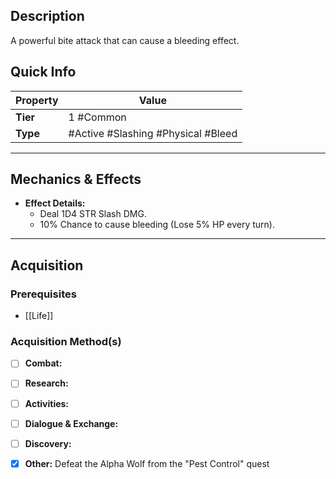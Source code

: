 ## Description
 A powerful bite attack that can cause a bleeding effect.

## Quick Info
| Property | Value                              |
| -------- | ---------------------------------- |
| **Tier** | 1 #Common                          |
| **Type** | #Active #Slashing #Physical #Bleed |

---

## Mechanics & Effects
- **Effect Details:**
    - Deal 1D4 STR Slash DMG.
    - 10% Chance to cause bleeding (Lose 5% HP every turn).

---

## Acquisition
### Prerequisites
- [[Life]]

### Acquisition Method(s)
- [ ] **Combat:** 
- [ ] **Research:** 
- [ ] **Activities:** 
- [ ] **Dialogue & Exchange:** 
- [ ] **Discovery:** 
- [x] **Other:** Defeat the Alpha Wolf from the "Pest Control" quest

